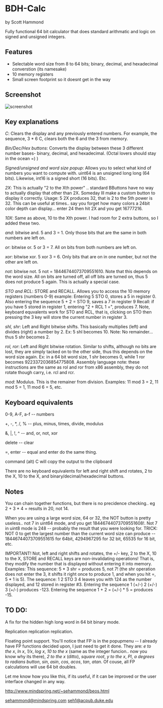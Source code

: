 # BDH-Calc
  by Scott Hammond

Fully functional 64 bit calculator that does standard arithmatic and logic on signed and unsigned integers. 
## Features
* Selectable word size from 8 to 64 bits; binary, decimal, and hexadecimal converstion (its namesake)
* 10 memory registers
* Small screen footprint so it doesnt get in the way 

## Screenshot
![screenshot](https://github.com/nishanth1232/BDH-Calc/blob/master/images/screenshot.png)

## Key explanations

*C*: Clears the display and any previously entered numbers. For example, the sequence, 3 * 6 C, clears both the 6 and the 3 from memory.

*Bin/Dec/Hex buttons*: Converts the display between these 3 different number bases- binary, decimal, and hexadecimal. (Octal lovers should stay in the ocean =) )

*Signed/unsigned and word size popup*:  Allows you to select what kind of numbers you want to compute with. uint64 is an unsigned long long (64 bits). Likewise, int16 is a signed short (16 bits). Etc.

*2X*: This is actually "2 to the Xth power" .. standard BButtons have no way to actually display that other than 2X. Someday Ill make a custom button to display it correctly. Usage:  5 2X produces 32, that is 2 to the 5th power is 32. This can be useful at times.. say you forget how many colors a 24bit color depth can display... enter 24 then hit 2X and you get 16777216.

*10X*: Same as above, 10 to the Xth power. I had room for 2 extra buttons, so I added these two.

*and*: bitwise and. 5 and 3 = 1. Only those bits that are the same in both numbers are left on.

*or*: bitwise or. 5 or 3 = 7. All on bits from both numbers are left on.

*xor*: bitwise xor. 5 xor 3 = 6. Only bits that are on in one number, but not the other are left on.

*not*: bitwise not. 5 not = 18446744073709551610. Note that this depends on the word size. All on bits are turned off, all off bits are turned on, thus 5 does not produce 5 again. This is actually a special case.  

*STO and RCL*: STORE and RECALL. Allows you to access the 10 memory registers (numbers 0-9) example: Entering 5 STO 0, stores a 5 in register 0. Also entering the sequence 5 + 2 = STO 9, saves a 7 in register 9  Recall: if you have 5 stored in register 1, entering "2 + RCL 1 =", produces 7. Note, keyboard equvalents work for STO and RCL, that is, clicking on STO then pressing the 3 key will store the current number in register 3. 

*shl, shr*: Left and Right bitwise shifts. This basically multiplies (left) and divides (right) a number by 2. Ex:  5 shl becomes 10.  Note: No remainder... thus 5 shr becomes 2.

*rol, ror*: Left and Right bitwise rotation. Similar to shifts, although no bits are lost, they are simply tacked on to the other side, thus this depends on the word size again. Ex: in a 64 bit word size, 1 shr becomes 0, while 1 ror becomes 9223372036854775808. Assembly language note: these instructions are the same as rol and ror from x86 assembly, they do not rotate though carry, i.e. rcl and rcr.

*mod*: Modulus. This is the remainer from division. Examples: 11 mod 3 = 2,  11 mod 5 = 1, 11 mod 6 = 5, etc.


## Keyboard equivalents

0-9, A-F, a-f   -- numbers

+, -, *, /, %  -- plus, minus, times, divide, modulus

&, |, !, ^ -- and, or, not, xor

delete -- clear

=, enter --  equal and enter do the same thing.

command (alt) C  will copy the output to the clipboard

There are no keyboard equivalents for left and right shift and rotates, 2 to the X, 10 to the X, and binary/decimal/hexadecimal buttons.



## Notes

You can chain together functions, but there is no precidence checking.. eg 2 + 3 * 4 =  results in 20, not 14.

When you are using a large word size, 64 or 32, the NOT button is pretty useless.. not 7 in uint64 mode, and you get 18446744073709551608!. Not 7 in uint8 mode is 248 -- probably the result that you were looking for.  TRICK: NOT 0 to get the largest number than the current word size can produce -- 18446744073709551615 for 64bit, 4294967295 for 32 bit, 65535 for 16 bit, etc.

IMPORTANT!
Not, left and right shifts and rotates, the +/- key,  2 to the X, 10 to the X, STORE and RECALL keys are non-invalidating operations!  That is, they modify the number that is displayed without entering it into memory.
Examples:
This sequence: 5 * 3 shr =   produces 5, not 7! (the shr operation does not enter the 3, it shifts it right once to produce 1, and when you hit =, 5 * 1 is 5).
The sequence: 1 2 STO 3 4 leaves you with 124 as the number displayed, and 12 stored in register #3.  Entering the sequence 1 (+/-) 2 (+/-) 3 (+/-) produces -123.
Entering the sequence 1 + 2 = (+/-) * 5 =   produces -15.


TO DO:
-----------

A fix for the hidden high long word in 64 bit binary mode.

Replication replication replication.

Floating point support. You'll notice that FP is in the popupmenu -- I already have FP functions decided upon, I just need to get it done. They are:
*e to the x*,
*ln x*,
*1/x*,
*log x*,
*10 to the x* (same as the integer funcion.. now you know why its there),
*2 to the x* (ditto),
*square root*,
*y to the x*,
*PI*,
*a degrees to radians button*,
*sin*, *asin*,
*cos*, *acos*,
*tan*, *atan*.
Of couse, all FP calculations will use 64 bit doubles.

Let me know how you like this, if its useful, if it can be improved or the user interface changed in any way.

http://www.mindspring.net/~sehammond/beos.html

sehammond@mindspring.com
seh1@acpub.duke.edu
